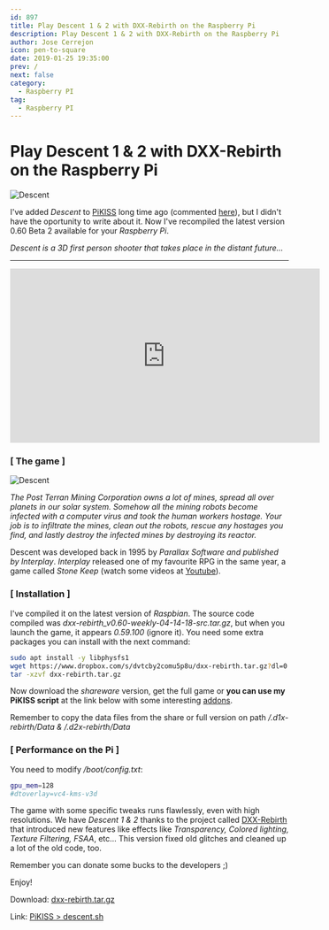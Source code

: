 ```yaml
---
id: 897
title: Play Descent 1 & 2 with DXX-Rebirth on the Raspberry Pi
description: Play Descent 1 & 2 with DXX-Rebirth on the Raspberry Pi
author: Jose Cerrejon
icon: pen-to-square
date: 2019-01-25 19:35:00
prev: /
next: false
category:
  - Raspberry PI
tag:
  - Raspberry PI
---
```


# Play Descent 1 & 2 with DXX-Rebirth on the Raspberry Pi

![Descent](/images/2015/03/descent.png)

I've added *Descent* to [PiKISS](https://github.com/jmcerrejon/PiKISS/blob/master/scripts/games/descent.sh) long time ago (commented [here](/post.php?id=534)), but I didn't have the oportunity to write about it. Now I've recompiled the latest version 0.60 Beta 2 available for your *Raspberry Pi*.

*Descent is a 3D first person shooter that takes place in the distant future...*

- - -
<iframe width="560" height="315" src="https://www.youtube.com/embed/MAKS7hUkIMk" frameborder="0" allow="accelerometer; autoplay; encrypted-media; gyroscope; picture-in-picture" allowfullscreen></iframe>

### [ The game ]

![Descent](/images/2019/01/d1xr-scrn25.jpg)

*The Post Terran Mining Corporation owns a lot of mines, spread all over planets in our solar system. Somehow all the mining robots become infected with a computer virus and took the human workers hostage. Your job is to infiltrate the mines, clean out the robots, rescue any hostages you find, and lastly destroy the infected mines by destroying its reactor.*

Descent was developed back in 1995 by *Parallax Software and published by Interplay*. *Interplay* released one of my favourite RPG in the same year, a game called *Stone Keep* (watch some videos at [Youtube](https://www.youtube.com/channel/UCw8v-vad-PKjIh41vzLvHCA)).

### [ Installation ]

I've compiled it on the latest version of *Raspbian*. The source code compiled was *dxx-rebirth_v0.60-weekly-04-14-18-src.tar.gz*, but when you launch the game, it appears *0.59.100* (ignore it). You need some extra packages you can install with the next command:

```bash
sudo apt install -y libphysfs1
wget https://www.dropbox.com/s/dvtcby2comu5p8u/dxx-rebirth.tar.gz?dl=0
tar -xzvf dxx-rebirth.tar.gz
```

Now download the *shareware* version, get the full game or **you can use my PiKISS script** at the link below with some interesting [addons](https://www.dxx-rebirth.com).

Remember to copy the data files from the share or full version on path */.d1x-rebirth/Data & /.d2x-rebirth/Data*

### [ Performance on the Pi ]

You need to modify */boot/config.txt*:

```bash
gpu_mem=128
#dtoverlay=vc4-kms-v3d
```

The game with some specific tweaks runs flawlessly, even with high resolutions. We have *Descent 1 & 2* thanks to the project called [DXX-Rebirth](https://www.dxx-rebirth.com) that introduced new features like effects like *Transparency, Colored lighting, Texture Filtering, FSAA*, etc... This version fixed old glitches and cleaned up a lot of the old code, too.

Remember you can donate some bucks to the developers ;)

Enjoy!

Download: [dxx-rebirth.tar.gz](https://www.dropbox.com/s/dvtcby2comu5p8u/dxx-rebirth.tar.gz?dl=0)

Link: [PiKISS > descent.sh](https://github.com/jmcerrejon/PiKISS/blob/master/scripts/games/descent.sh)
